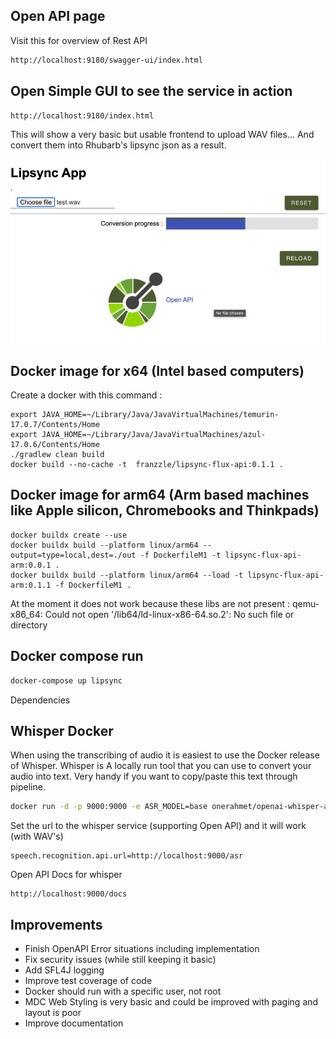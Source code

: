 
## Open API page

Visit this for overview of Rest API
```sh
http://localhost:9180/swagger-ui/index.html
```

## Open Simple GUI to see the service in action

```sh
http://localhost:9180/index.html
```

This will show a very basic but usable frontend to upload WAV files...
And convert them into Rhubarb's lipsync json as a result. 

![webinterface.png](images%2Fwebinterface.png)

## Docker image for x64 (Intel based computers)

Create a docker with this command :

```
export JAVA_HOME=~/Library/Java/JavaVirtualMachines/temurin-17.0.7/Contents/Home 
export JAVA_HOME=~/Library/Java/JavaVirtualMachines/azul-17.0.6/Contents/Home 
./gradlew clean build
docker build --no-cache -t  franzzle/lipsync-flux-api:0.1.1 .
```

## Docker image for arm64 (Arm based machines like Apple silicon, Chromebooks and Thinkpads)

```
docker buildx create --use
docker buildx build --platform linux/arm64 --output=type=local,dest=./out -f DockerfileM1 -t lipsync-flux-api-arm:0.0.1 .
docker buildx build --platform linux/arm64 --load -t lipsync-flux-api-arm:0.1.1 -f DockerfileM1 .
```

At the moment it does not work because these libs are not present :
qemu-x86_64: Could not open '/lib64/ld-linux-x86-64.so.2': No such file or directory


## Docker compose run

```sh
docker-compose up lipsync
```

Dependencies 

## Whisper Docker
When using the transcribing of audio it is easiest to use the Docker release of Whisper.
Whisper is A locally run tool that you can use to convert your audio into text. 
Very handy if you want to copy/paste this text through pipeline.

```sh
docker run -d -p 9000:9000 -e ASR_MODEL=base onerahmet/openai-whisper-asr-webservice:latest
```

Set the url to the whisper service (supporting Open API) and it will work (with WAV's)

```
speech.recognition.api.url=http://localhost:9000/asr
```

Open API Docs for whisper 

```
http://localhost:9000/docs
```



## Improvements

 * Finish OpenAPI Error situations including implementation
 * Fix security issues (while still keeping it basic)
 * Add SFL4J logging
 * Improve test coverage of code
 * Docker should run with a specific user, not root
 * MDC Web Styling is very basic and could be improved with paging and layout is poor 
 * Improve documentation